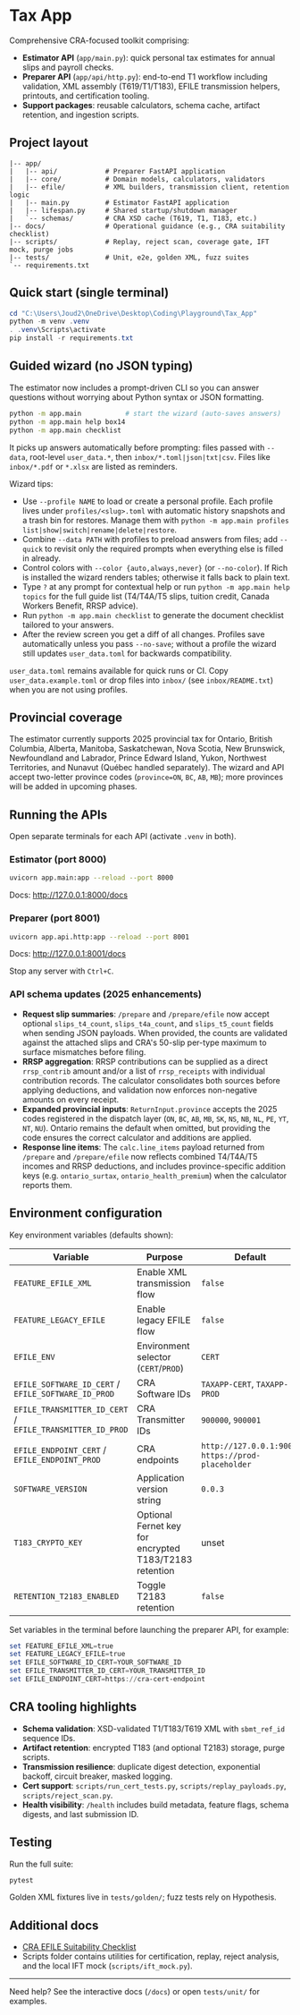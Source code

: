 # Tax App

Comprehensive CRA-focused toolkit comprising:

- **Estimator API** (`app/main.py`): quick personal tax estimates for annual slips
  and payroll checks.
- **Preparer API** (`app/api/http.py`): end-to-end T1 workflow including
  validation, XML assembly (T619/T1/T183), EFILE transmission helpers,
  printouts, and certification tooling.
- **Support packages**: reusable calculators, schema cache, artifact retention,
  and ingestion scripts.

## Project layout

```text
|-- app/
|   |-- api/            # Preparer FastAPI application
|   |-- core/           # Domain models, calculators, validators
|   |-- efile/          # XML builders, transmission client, retention logic
|   |-- main.py         # Estimator FastAPI application
|   |-- lifespan.py     # Shared startup/shutdown manager
|   `-- schemas/        # CRA XSD cache (T619, T1, T183, etc.)
|-- docs/               # Operational guidance (e.g., CRA suitability checklist)
|-- scripts/            # Replay, reject scan, coverage gate, IFT mock, purge jobs
|-- tests/              # Unit, e2e, golden XML, fuzz suites
`-- requirements.txt

```

## Quick start (single terminal)

```powershell
cd "C:\Users\Joud2\OneDrive\Desktop\Coding\Playground\Tax_App"
python -m venv .venv
. .venv\Scripts\activate
pip install -r requirements.txt
```

## Guided wizard (no JSON typing)

The estimator now includes a prompt-driven CLI so you can answer questions
without worrying about Python syntax or JSON formatting.

```bash
python -m app.main           # start the wizard (auto-saves answers)
python -m app.main help box14
python -m app.main checklist
```

It picks up answers automatically before prompting: files passed with `--data`,
root-level `user_data.*`, then `inbox/*.toml|json|txt|csv`. Files like
`inbox/*.pdf` or `*.xlsx` are listed as reminders.

Wizard tips:

- Use `--profile NAME` to load or create a personal profile. Each profile lives
  under `profiles/<slug>.toml` with automatic history snapshots and a trash bin
  for restores. Manage them with `python -m app.main profiles
  list|show|switch|rename|delete|restore`.
- Combine `--data PATH` with profiles to preload answers from files; add
  `--quick` to revisit only the required prompts when everything else is filled
  in already.
- Control colors with `--color {auto,always,never}` (or `--no-color`). If Rich
  is installed the wizard renders tables; otherwise it falls back to plain
  text.
- Type `?` at any prompt for contextual help or run `python -m app.main help
  topics` for the full guide list (T4/T4A/T5 slips, tuition credit, Canada
  Workers Benefit, RRSP advice).
- Run `python -m app.main checklist` to generate the document checklist
  tailored to your answers.
- After the review screen you get a diff of all changes. Profiles save
  automatically unless you pass `--no-save`; without a profile the wizard
  still updates `user_data.toml` for backwards compatibility.

`user_data.toml` remains available for quick runs or CI. Copy
`user_data.example.toml` or drop files into `inbox/` (see `inbox/README.txt`)
when you are not using profiles.

## Provincial coverage

The estimator currently supports 2025 provincial tax for Ontario, British Columbia, Alberta, Manitoba, Saskatchewan, Nova Scotia, New Brunswick, Newfoundland and Labrador, Prince Edward Island, Yukon, Northwest Territories, and Nunavut (Québec handled separately). The wizard and API accept two-letter province codes (`province=ON`, `BC`, `AB`, `MB`); more provinces will be added in upcoming phases.

## Running the APIs

Open separate terminals for each API (activate `.venv` in both).

### Estimator (port 8000)

```bash
uvicorn app.main:app --reload --port 8000
```

Docs: <http://127.0.0.1:8000/docs>

### Preparer (port 8001)

```bash
uvicorn app.api.http:app --reload --port 8001
```

Docs: <http://127.0.0.1:8001/docs>

Stop any server with `Ctrl+C`.

### API schema updates (2025 enhancements)

- **Request slip summaries**: `/prepare` and `/prepare/efile` now accept optional
  `slips_t4_count`, `slips_t4a_count`, and `slips_t5_count` fields when sending
  JSON payloads. When provided, the counts are validated against the attached
  slips and CRA's 50-slip per-type maximum to surface mismatches before filing.
- **RRSP aggregation**: RRSP contributions can be supplied as a direct
  `rrsp_contrib` amount and/or a list of `rrsp_receipts` with individual
  contribution records. The calculator consolidates both sources before applying
  deductions, and validation now enforces non-negative amounts on every receipt.
- **Expanded provincial inputs**: `ReturnInput.province` accepts the 2025 codes
  registered in the dispatch layer (`ON`, `BC`, `AB`, `MB`, `SK`, `NS`, `NB`,
  `NL`, `PE`, `YT`, `NT`, `NU`). Ontario remains the default when omitted, but
  providing the code ensures the correct calculator and additions are applied.
- **Response line items**: The `calc.line_items` payload returned from
  `/prepare` and `/prepare/efile` now reflects combined T4/T4A/T5 incomes and
  RRSP deductions, and includes province-specific addition keys (e.g.
  `ontario_surtax`, `ontario_health_premium`) when the calculator reports them.

## Environment configuration

Key environment variables (defaults shown):

| Variable | Purpose | Default |
| --- | --- | --- |
| `FEATURE_EFILE_XML` | Enable XML transmission flow | `false` |
| `FEATURE_LEGACY_EFILE` | Enable legacy EFILE flow | `false` |
| `EFILE_ENV` | Environment selector (`CERT`/`PROD`) | `CERT` |
| `EFILE_SOFTWARE_ID_CERT` / `EFILE_SOFTWARE_ID_PROD` | CRA Software IDs | `TAXAPP-CERT`, `TAXAPP-PROD` |
| `EFILE_TRANSMITTER_ID_CERT` / `EFILE_TRANSMITTER_ID_PROD` | CRA Transmitter IDs | `900000`, `900001` |
| `EFILE_ENDPOINT_CERT` / `EFILE_ENDPOINT_PROD` | CRA endpoints | `http://127.0.0.1:9000`, `https://prod-placeholder` |
| `SOFTWARE_VERSION` | Application version string | `0.0.3` |
| `T183_CRYPTO_KEY` | Optional Fernet key for encrypted T183/T2183 retention | unset |
| `RETENTION_T2183_ENABLED` | Toggle T2183 retention | `false` |

Set variables in the terminal before launching the preparer API, for example:

```powershell
set FEATURE_EFILE_XML=true
set FEATURE_LEGACY_EFILE=true
set EFILE_SOFTWARE_ID_CERT=YOUR_SOFTWARE_ID
set EFILE_TRANSMITTER_ID_CERT=YOUR_TRANSMITTER_ID
set EFILE_ENDPOINT_CERT=https://cra-cert-endpoint
```

## CRA tooling highlights

- **Schema validation**: XSD-validated T1/T183/T619 XML with `sbmt_ref_id`
  sequence IDs.
- **Artifact retention**: encrypted T183 (and optional T2183) storage, purge
  scripts.
- **Transmission resilience**: duplicate digest detection, exponential
  backoff, circuit breaker, masked logging.
- **Cert support**: `scripts/run_cert_tests.py`, `scripts/replay_payloads.py`,
  `scripts/reject_scan.py`.
- **Health visibility**: `/health` includes build metadata, feature flags,
  schema digests, and last submission ID.

## Testing

Run the full suite:

```bash
pytest
```

Golden XML fixtures live in `tests/golden/`; fuzz tests rely on Hypothesis.

## Additional docs

- [CRA EFILE Suitability Checklist](docs/efile_suitability.md)
- Scripts folder contains utilities for certification, replay, reject analysis,
  and the local IFT mock (`scripts/ift_mock.py`).

---

Need help? See the interactive docs (`/docs`) or open `tests/unit/` for
examples.
